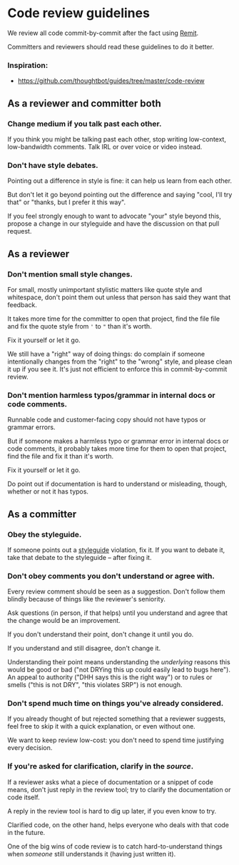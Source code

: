 # Code review guidelines

We review all code commit-by-commit after the fact using [Remit](https://github.com/henrik/remit/).

Committers and reviewers should read these guidelines to do it better.

### Inspiration:

* https://github.com/thoughtbot/guides/tree/master/code-review


## As a reviewer and committer both


### Change medium if you talk past each other.

If you think you might be talking past each other, stop writing low-context, low-bandwidth comments. Talk IRL or over voice or video instead.

### Don't have style debates.

Pointing out a difference in style is fine: it can help us learn from each other.

But don't let it go beyond pointing out the difference and saying "cool, I'll try that" or "thanks, but I prefer it this way".

If you feel strongly enough to want to advocate "your" style beyond this, propose a change in our styleguide and have the discussion on that pull request.


## As a reviewer


### Don't mention small style changes.

For small, mostly unimportant stylistic matters like quote style and whitespace, don't point them out unless that person has said they want that feedback.

It takes more time for the committer to open that project, find the file file and fix the quote style from `'` to `"` than it's worth.

Fix it yourself or let it go.

We still have a "right" way of doing things: do complain if someone intentionally changes from the "right" to the "wrong" style, and please clean it up if you see it. It's just not efficient to enforce this in commit-by-commit review.


### Don't mention harmless typos/grammar in internal docs or code comments.

Runnable code and customer-facing copy should not have typos or grammar errors.

But if someone makes a harmless typo or grammar error in internal docs or code comments, it probably takes more time for them to open that project, find the file and fix it than it's worth.

Fix it yourself or let it go.

Do point out if documentation is hard to understand or misleading, though, whether or not it has typos.



## As a committer


### Obey the styleguide.

If someone points out a [styleguide](/barsoom/devbook/tree/master/styleguide#how-and-when-to-follow-this-styleguide) violation, fix it. If you want to debate it, take that debate to the styleguide – after fixing it.

### Don't obey comments you don't understand or agree with.

Every review comment should be seen as a suggestion. Don't follow them blindly because of things like the reviewer's seniority.

Ask questions (in person, if that helps) until you understand and agree that the change would be an improvement.

If you don't understand their point, don't change it until you do.

If you understand and still disagree, don't change it.

Understanding their point means understanding the *underlying* reasons this would be good or bad ("not DRYing this up could easily lead to bugs here"). An appeal to authority ("DHH says this is the right way") or to rules or smells ("this is not DRY", "this violates SRP") is not enough.

### Don't spend much time on things you've already considered.

If you already thought of but rejected something that a reviewer suggests, feel free to skip it with a quick explanation, or even without one.

We want to keep review low-cost: you don't need to spend time justifying every decision.

### If you're asked for clarification, clarify in the *source*.

If a reviewer asks what a piece of documentation or a snippet of code means, don't just reply in the review tool; try to clarify the documentation or code itself.

A reply in the review tool is hard to dig up later, if you even know to try.

Clarified code, on the other hand, helps everyone who deals with that code in the future.

One of the big wins of code review is to catch hard-to-understand things when *someone* still understands it (having just written it).
